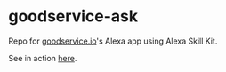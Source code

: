 # goodservice-ask

Repo for [goodservice.io](https://github.com/blahblahblah-/goodservice-v2)'s Alexa app using Alexa Skill Kit.

See in action [here](https://www.amazon.com/dp/B09BNC892W/).